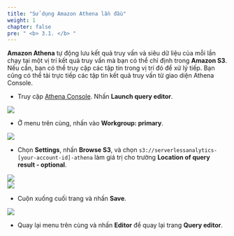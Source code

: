 ```yaml
---
title: "Sử dụng Amazon Athena lần đầu"
weight: 1
chapter: false
pre: " <b> 3.1. </b> "
---
```


**Amazon Athena** tự động lưu kết quả truy vấn và siêu dữ liệu của mỗi lần chạy tại một vị trí kết quả truy vấn mà bạn có thể chỉ định trong **Amazon S3**. Nếu cần, bạn có thể truy cập các tập tin trong vị trí đó để xử lý tiếp. Bạn cũng có thể tải trực tiếp các tập tin kết quả truy vấn từ giao diện Athena Console.

- Truy cập [Athena Console](https://ap-southeast-1.console.aws.amazon.com/athena/home?region=ap-southeast-1#/landing-page). Nhấn **Launch query editor**.

![](../../../images/3.exploring/1.png)

- Ở menu trên cùng, nhấn vào **Workgroup: primary**.

![](../../../images/3.exploring/2.png)

- Chọn **Settings**, nhấn **Browse S3**, và chọn `s3://serverlessanalytics-[your-account-id]-athena` làm giá trị cho trường **Location of query result - optional**.

![](../../../images/3.exploring/3.png)  
![](../../../images/3.exploring/4.png)

- Cuộn xuống cuối trang và nhấn **Save**.

![](../../../images/3.exploring/5.png)

- Quay lại menu trên cùng và nhấn **Editor** để quay lại trang **Query editor**.
